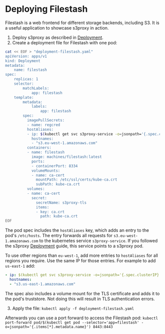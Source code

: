 
# Deploying Filestash

Filestash is a web frontend for different storage backends, including S3.
It is a useful application to showcase s3proxy in action.

1. Deploy s3proxy as described in [Deployment](../../workflows/s3proxy.md#deployment).
2. Create a deployment file for Filestash with one pod:

```sh
cat << EOF > "deployment-filestash.yaml"
apiVersion: apps/v1
kind: Deployment
metadata:
    name: filestash
spec:
    replicas: 1
    selector:
        matchLabels:
            app: filestash
    template:
        metadata:
            labels:
                app: filestash
        spec:
          imagePullSecrets:
          - name: regcred
          hostAliases:
          - ip: $(kubectl get svc s3proxy-service -o=jsonpath='{.spec.clusterIP}')
            hostnames:
            - "s3.eu-west-1.amazonaws.com"
          containers:
          - name: filestash
            image: machines/filestash:latest
            ports:
            - containerPort: 8334
            volumeMounts:
            - name: ca-cert
              mountPath: /etc/ssl/certs/kube-ca.crt
              subPath: kube-ca.crt
          volumes:
          - name: ca-cert
            secret:
              secretName: s3proxy-tls
              items:
              - key: ca.crt
                path: kube-ca.crt
EOF
```

The pod spec includes the `hostAliases` key, which adds an entry to the pod's `/etc/hosts`.
The entry forwards all requests for `s3.eu-west-1.amazonaws.com` to the kubernetes service `s3proxy-service`.
If you followed the s3proxy [Deployment](../../workflows/s3proxy.md#deployment) guide, this service points to a s3proxy pod.

To use other regions than `eu-west-1`, add more entries to `hostAliases` for all regions you require.
Use the same IP for those entries. For example to add `us-east-1` add:
```yaml
- ip: $(kubectl get svc s3proxy-service -o=jsonpath='{.spec.clusterIP}')
  hostnames:
  - "s3.us-east-1.amazonaws.com"
```

The spec also includes a volume mount for the TLS certificate and adds it to the pod's truststore.
Not doing this will result in TLS authentication errors.

3. Apply the file: `kubectl apply -f deployment-filestash.yaml`

Afterwards you can use a port forward to access the Filestash pod:
`kubectl port-forward pod/$(kubectl get pod --selector='app=filestash' -o=jsonpath='{.items[*].metadata.name}') 8443:8443`
